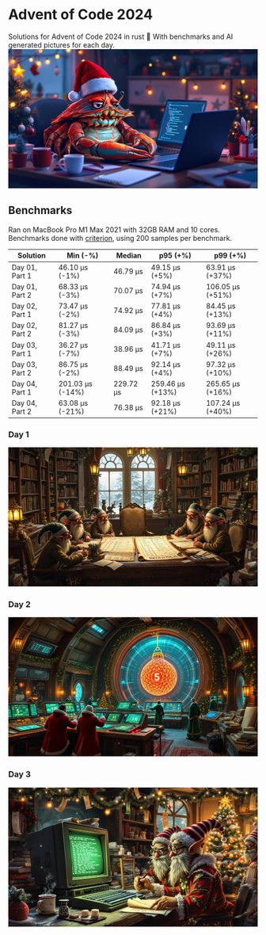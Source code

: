# Advent of Code 2024

Solutions for Advent of Code 2024 in rust 🦀 With benchmarks and AI generated pictures for each day.
![crabklaus](pics/crabklaus.jpg)

<!-- BENCHMARKS -->
## Benchmarks
Ran on MacBook Pro M1 Max 2021 with 32GB RAM and 10 cores.
Benchmarks done with [criterion](https://github.com/bheisler/criterion.rs), using 200 samples per benchmark.

| Solution | Min (-%) | Median | p95 (+%) | p99 (+%) |
|----------|----------|---------|-----------|----------|
| Day 01, Part 1 | 46.10 µs (-1%) | 46.79 µs | 49.15 µs (+5%) | 63.91 µs (+37%) |
| Day 01, Part 2 | 68.33 µs (-3%) | 70.07 µs | 74.94 µs (+7%) | 106.05 µs (+51%) |
| Day 02, Part 1 | 73.47 µs (-2%) | 74.92 µs | 77.81 µs (+4%) | 84.45 µs (+13%) |
| Day 02, Part 2 | 81.27 µs (-3%) | 84.09 µs | 86.84 µs (+3%) | 93.69 µs (+11%) |
| Day 03, Part 1 | 36.27 µs (-7%) | 38.96 µs | 41.71 µs (+7%) | 49.11 µs (+26%) |
| Day 03, Part 2 | 86.75 µs (-2%) | 88.49 µs | 92.14 µs (+4%) | 97.32 µs (+10%) |
| Day 04, Part 1 | 201.03 µs (-14%) | 229.72 µs | 259.46 µs (+13%) | 265.65 µs (+16%) |
| Day 04, Part 2 | 63.08 µs (-21%) | 76.38 µs | 92.18 µs (+21%) | 107.24 µs (+40%) |

<!-- BENCHMARKS_END -->

### Day 1

![day1](pics/day01.jpg)

### Day 2

![day2](pics/day02.jpg)

### Day 3

![day3](pics/day03.jpg)
